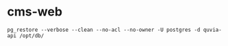 # cms-web
```
pg_restore --verbose --clean --no-acl --no-owner -U postgres -d quvia-api /opt/db/

```

